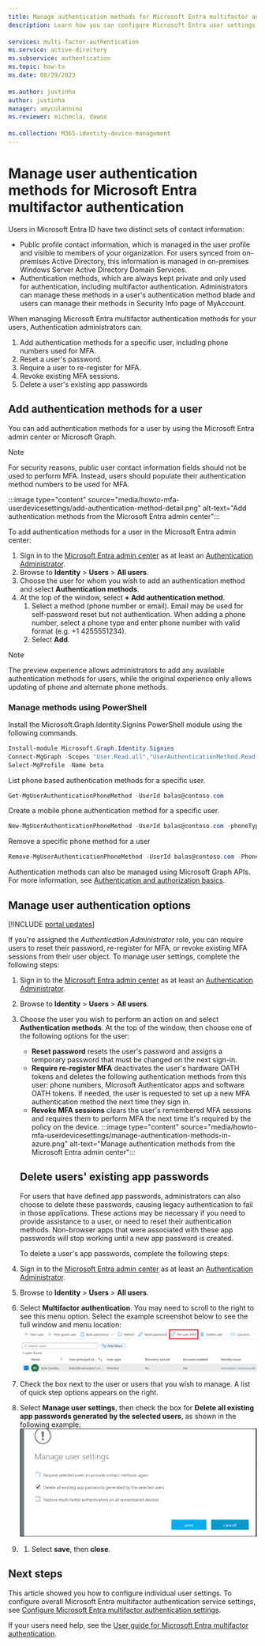 ```yaml
---
title: Manage authentication methods for Microsoft Entra multifactor authentication
description: Learn how you can configure Microsoft Entra user settings for Microsoft Entra multifactor authentication

services: multi-factor-authentication
ms.service: active-directory
ms.subservice: authentication
ms.topic: how-to
ms.date: 08/29/2023

ms.author: justinha
author: justinha
manager: amycolannino
ms.reviewer: michmcla, dawoo

ms.collection: M365-identity-device-management
---
```


# Manage user authentication methods for Microsoft Entra multifactor authentication

Users in Microsoft Entra ID have two distinct sets of contact information:  

- Public profile contact information, which is managed in the user profile and visible to members of your organization. For users synced from on-premises Active Directory, this information is managed in on-premises Windows Server Active Directory Domain Services.
- Authentication methods, which are always kept private and only used for authentication, including multifactor authentication. Administrators can manage these methods in a user's authentication method blade and users can manage their methods in Security Info page of MyAccount.

When managing Microsoft Entra multifactor authentication methods for your users, Authentication administrators can: 

1. Add authentication methods for a specific user, including phone numbers used for MFA.
1. Reset a user's password.
1. Require a user to re-register for MFA.
1. Revoke existing MFA sessions.
1. Delete a user's existing app passwords  

## Add authentication methods for a user 

You can add authentication methods for a user by using the Microsoft Entra admin center or Microsoft Graph.  

> [!NOTE]
> For security reasons, public user contact information fields should not be used to perform MFA. Instead, users should populate their authentication method numbers to be used for MFA.  

:::image type="content" source="media/howto-mfa-userdevicesettings/add-authentication-method-detail.png" alt-text="Add authentication methods from the Microsoft Entra admin center":::

To add authentication methods for a user in the Microsoft Entra admin center:  

1. Sign in to the [Microsoft Entra admin center](https://entra.microsoft.com) as at least an [Authentication Administrator](~/identity/role-based-access-control/permissions-reference.md#authentication-administrator).
1. Browse to **Identity** > **Users** > **All users**. 
1. Choose the user for whom you wish to add an authentication method and select **Authentication methods**.  
1. At the top of the window, select **+ Add authentication method**.
   1. Select a method (phone number or email). Email may be used for self-password reset but not authentication. When adding a phone number, select a phone type and enter phone number with valid format (e.g. +1 4255551234).
   1. Select **Add**.

> [!NOTE]
> The preview experience allows administrators to add any available authentication methods for users, while the original experience only allows updating of phone and alternate phone methods.

### Manage methods using PowerShell

Install the Microsoft.Graph.Identity.Signins PowerShell module using the following commands. 

```powershell
Install-module Microsoft.Graph.Identity.Signins
Connect-MgGraph -Scopes "User.Read.all","UserAuthenticationMethod.Read.All","UserAuthenticationMethod.ReadWrite.All"
Select-MgProfile -Name beta
```

List phone based authentication methods for a specific user.

```powershell
Get-MgUserAuthenticationPhoneMethod -UserId balas@contoso.com
```

Create a mobile phone authentication method for a specific user.

```powershell
New-MgUserAuthenticationPhoneMethod -UserId balas@contoso.com -phoneType "mobile" -phoneNumber "+1 7748933135"
```

Remove a specific phone method for a user

```powershell
Remove-MgUserAuthenticationPhoneMethod -UserId balas@contoso.com -PhoneAuthenticationMethodId 3179e48a-750b-4051-897c-87b9720928f7
```

Authentication methods can also be managed using Microsoft Graph APIs. For more information, see [Authentication and authorization basics](/graph/auth/auth-concepts).

## Manage user authentication options

[!INCLUDE [portal updates](~/includes/portal-update.md)]

If you're assigned the *Authentication Administrator* role, you can require users to reset their password, re-register for MFA, or revoke existing MFA sessions from their user object. To manage user settings, complete the following steps:

1. Sign in to the [Microsoft Entra admin center](https://entra.microsoft.com) as at least an [Authentication Administrator](~/identity/role-based-access-control/permissions-reference.md#authentication-administrator).
1. Browse to **Identity** > **Users** > **All users**. 
1. Choose the user you wish to perform an action on and select **Authentication methods**. At the top of the window, then choose one of the following options for the user:
   - **Reset password** resets the user's password and assigns a temporary password that must be changed on the next sign-in.
   - **Require re-register MFA** deactivates the user's hardware OATH tokens and deletes the following authentication methods from this user: phone numbers, Microsoft Authenticator apps and software OATH tokens. If needed, the user is requested to set up a new MFA authentication method the next time they sign in.
   - **Revoke MFA sessions** clears the user's remembered MFA sessions and requires them to perform MFA the next time it's required by the policy on the device.
       :::image type="content" source="media/howto-mfa-userdevicesettings/manage-authentication-methods-in-azure.png" alt-text="Manage authentication methods from the Microsoft Entra admin center":::

   ## Delete users' existing app passwords

   For users that have defined app passwords, administrators can also choose to delete these passwords, causing legacy authentication to fail in those applications. These actions may be necessary if you need to provide assistance to a user, or need to reset their authentication methods. Non-browser apps that were associated with these app passwords will stop working until a new app password is created. 

   To delete a user's app passwords, complete the following steps:

1. Sign in to the [Microsoft Entra admin center](https://entra.microsoft.com) as at least an [Authentication Administrator](~/identity/role-based-access-control/permissions-reference.md#authentication-administrator).
1. Browse to **Identity** > **Users** > **All users**. 
1. Select **Multifactor authentication**. You may need to scroll to the right to see this menu option. Select the example screenshot below to see the full window and menu location:
    [![Select multifactor authentication from the Users window in Microsoft Entra ID.](media/howto-mfa-userstates/selectmfa-cropped.png)](media/howto-mfa-userstates/selectmfa.png#lightbox)
1. Check the box next to the user or users that you wish to manage. A list of quick step options appears on the right.
1. Select **Manage user settings**, then check the box for **Delete all existing app passwords generated by the selected users**, as shown in the following example:
   ![Delete all existing app passwords](./media/howto-mfa-userdevicesettings/deleteapppasswords.png)
1. 1. Select **save**, then **close**.

## Next steps

This article showed you how to configure individual user settings. To configure overall Microsoft Entra multifactor authentication service settings, see [Configure Microsoft Entra multifactor authentication settings](howto-mfa-mfasettings.md).

If your users need help, see the [User guide for Microsoft Entra multifactor authentication](https://support.microsoft.com/account-billing/how-to-use-the-microsoft-authenticator-app-9783c865-0308-42fb-a519-8cf666fe0acc).
